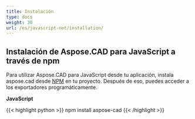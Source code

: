 ```yaml
---
title: Instalación
type: docs
weight: 30
url: /es/javascript-net/installation/
---
```


## **Instalación de Aspose.CAD para JavaScript a través de npm**

Para utilizar Aspose.CAD para JavaScript desde tu aplicación, instala aspose.cad desde [NPM](https://www.npmjs.com/@aspose-cad/) en tu proyecto. Después de eso, puedes acceder a los exportadores programáticamente.

**JavaScript**

{{< highlight python >}}
npm install aspose-cad
{{< /highlight >}}
